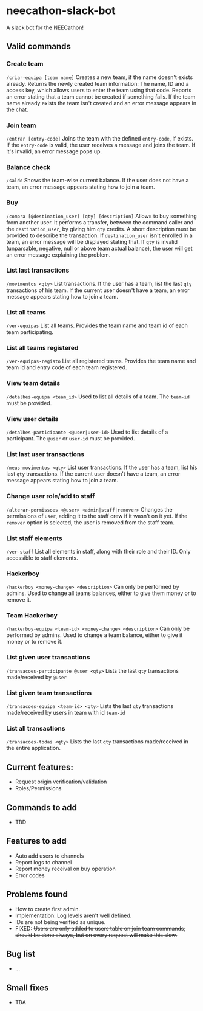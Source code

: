 # neecathon-slack-bot
A slack bot for the NEECathon!

## Valid commands
### Create team
`/criar-equipa [team name]`
Creates a new team, if the name doesn't exists already.  Returns the newly created team information: The name, ID and a access key, which allows users to enter the team using that code. Reports an error stating that a team cannot be created if something fails. If the team name already exists the team isn't created and an error message appears in the chat.
### Join team
`/entrar [entry-code]`
Joins the team with the defined `entry-code`, if exists. If the `entry-code` is valid, the user receives a message and joins the team. If it's invalid, an error message pops up.
### Balance check
`/saldo`
Shows the team-wise current balance. If the user does not have a team, an error message appears stating how to join a team.
### Buy
`/compra [@destination_user] [qty] [description]`
Allows to buy something from another user. It performs a transfer, between the command caller and the `destination_user`, by giving him `qty` credits. A short description must be provided to describe the transaction. If `destination_user` isn't enrolled in a team, an error message will be displayed stating that. If `qty` is invalid (unparsable, negative, null or above team actual balance), the user will get an error message explaining the problem.
### List last transactions
`/movimentos <qty>`
List transactions. If the user has a team, list the last `qty` transactions of his team. If the current user doesn't have a team, an error message appears stating how to join a team.
### List all teams
`/ver-equipas`
List all teams. Provides the team name and team id of each team participating.
### List all teams registered
`/ver-equipas-registo`
List all registered teams. Provides the team name and team id and entry code of each team registered.
### View team details
`/detalhes-equipa <team_id>`
Used to list all details of a team. The `team-id` must be provided.
### View user details
`/detalhes-participante <@user|user-id>`
Used to list details of a participant. The `@user` or `user-id` must be provided.
### List last user transactions
`/meus-movimentos <qty>`
List user transactions. If the user has a team, list his last `qty` transactions. If the current user doesn't have a team, an error message appears stating how to join a team.
### Change user role/add to staff
`/alterar-permissoes <@user> <admin|staff|remover>`
Changes the permissions of `user`, adding it to the staff crew if it wasn't on it yet. If the `remover` option is selected, the user is removed from the staff team.
### List staff elements
`/ver-staff`
List all elements in staff, along with their role and their ID. Only accessible to staff elements.
### Hackerboy
`/hackerboy <money-change> <description>`
Can only be performed by admins. Used to change all teams balances, either to give them money or to remove it.
### Team Hackerboy
`/hackerboy-equipa <team-id> <money-change> <description>`
Can only be performed by admins. Used to change a team balance, either to give it money or to remove it.
### List given user transactions
`/transacoes-participante @user <qty>`
Lists the last `qty` transactions made/received by `@user`
### List given team transactions
`/transacoes-equipa <team-id> <qty>`
Lists the last `qty` transactions made/received by users in team with id `team-id`
### List all transactions
`/transacoes-todas <qty>`
Lists the last `qty` transactions made/received in the entire application.

## Current features:
- Request origin verification/validation
- Roles/Permissions

## Commands to add
- TBD

## Features to add
- Auto add users to channels
- Report logs to channel
- Report money receival on buy operation
- Error codes

## Problems found
- How to create first admin.
- Implementation: Log levels aren't well defined.
- IDs are not being verified as unique.
- FIXED: ~~Users are only added to users table on join team commands, should be done always, but on every request will make this slow.~~

## Bug list
- ...

## Small fixes
- TBA